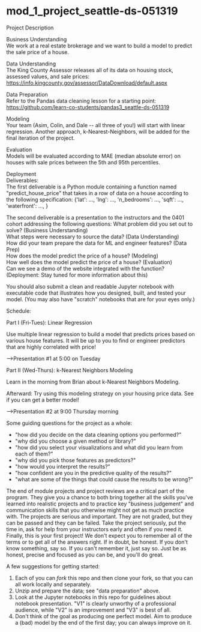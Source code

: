 # mod_1_project_seattle-ds-051319

Project Description

Business Understanding <br/>
We work at a real estate brokerage and we want to build a model to predict the sale price of a house.

Data Understanding <br/>
The King County Assessor releases all of its data on housing stock, assessed values, and sale prices: https://info.kingcounty.gov/assessor/DataDownload/default.aspx

Data Preparation <br/>
Refer to the Pandas data cleaning lesson for a starting point: https://github.com/learn-co-students/pandas3_seattle-ds-051319

Modeling <br/>
Your team (Asim, Colin, and Dale -- all three of you!) will start with linear regression. Another approach, k-Nearest-Neighbors, will be added for the final iteration of the project.

Evaluation <br/>
Models will be evaluated according to MAE (median absolute error) on houses with sale prices between the 5th and 95th percentiles.

Deployment <br/>
Deliverables: <br/>
The first deliverable is a Python module containing a function named "predict_house_price" that takes in a row of data on a house according to the following specification:
{'lat': …, 'lng': …, 'n_bedrooms': …, 'sqft': …, 'waterfront': …, }

The second deliverable is a presentation to the instructors and the 0401 cohort addressing the following questions:
What problem did you set out to solve? (Business Understanding) <br/>
What steps were necessary to source the data? (Data Understanding) <br/>
How did your team prepare the data for ML and engineer features? (Data Prep) <br/>
How does the model predict the price of a house? (Modeling) <br/>
How well does the model predict the price of a house? (Evaluation) <br/>
Can we see a demo of the website integrated with the function? (Deployment: Stay tuned for more information about this)

You should also submit a clean and readable Jupyter notebook with executable code that illustrates how you designed, built, and tested your model. (You may also have "scratch" notebooks that  are for your eyes only.)


Schedule:

Part I (Fri-Tues): Linear Regression

Use multiple linear regression to build a model that predicts prices based on various house features. It will be up to you to find or engineer predictors that are highly correlated with price!

-->Presentation #1 at 5:00 on Tuesday

Part II (Wed-Thurs): k-Nearest Neighbors Modeling

Learn in the morning from Brian about k-Nearest Neighbors Modeling.

Afterward: Try using this modeling strategy on your housing price data. See if you can get a better model!

-->Presentation #2 at 9:00 Thursday morning

Some guiding questions for the project as a whole:

* "how did you decide on the data cleaning options you performed?"
* "why did you choose a given method or library?"
* "how did you select your visualizations and what did you learn from each of them?"
* "why did you pick those features as predictors?"
* "how would you interpret the results?"
* "how confident are you in the predictive quality of the results?"
* "what are some of the things that could cause the results to be wrong?"

The end of module projects and project reviews are a critical part of the program. They give you a chance to both bring together all the skills you've learned into realistic projects and to practice key "business judgement" and communication skills that you otherwise might not get as much practice with.
The projects are serious and important. They are not graded, but they can be passed and they can be failed. Take the project seriously, put the time in, ask for help from your instructors early and often if you need it.
Finally, this is your first project! We don't expect you to remember all of the terms or to get all of the answers right. If in doubt, be honest. If you don't know something, say so. If you can't remember it, just say so. Just be as honest, precise and focused as you can be, and you'll do great.

A few suggestions for getting started:

1. Each of you can _fork_ this repo and then clone your fork, so that you can all work locally and separately.
2. Unzip and prepare the data; see "data preparation" above.
3. Look at the Jupyter notebooks in this repo for guidelines about notebook presentation. "V1" is clearly unworthy of a professional audience, while "V2" is an improvement and "V3" is best of all.
4. Don't think of the goal as producing one perfect model. Aim to produce a (bad) model by the end of the first day; you can always improve on it.
